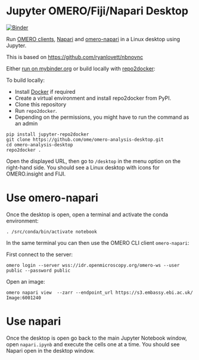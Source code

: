 # Jupyter OMERO/Fiji/Napari Desktop
[![Binder](https://mybinder.org/badge_logo.svg)](https://mybinder.org/v2/gh/ome/omero-analysis-desktop/master?filepath=napari.ipynb)


Run [OMERO clients](https://www.openmicroscopy.org/omero/downloads/), [Napari](http://napari.org/) and [omero-napari](https://gitlab.com/openmicroscopy/incubator/omero-napari) in a Linux desktop using Jupyter.

This is based on https://github.com/ryanlovett/nbnovnc

Either [run on mybinder.org](https://mybinder.org/v2/gh/ome/omero-analysis-desktop/master) or build locally with [repo2docker](https://repo2docker.readthedocs.io/):

To build locally:

 * Install [Docker](https://www.docker.com/) if required
 * Create a virtual environment and install repo2docker from PyPI.
 * Clone this repository
 * Run  ``repo2docker``. 
 * Depending on the permissions, you might have to run the command as an admin

```
pip install jupyter-repo2docker
git clone https://github.com/ome/omero-analysis-desktop.git
cd omero-analysis-desktop
repo2docker .
```

Open the displayed URL, then go to `/desktop` in the menu option on the right-hand side.
You should see a Linux desktop with icons for OMERO.insight and FIJI.

Use omero-napari
================

Once the desktop is open, open a terminal and activate the conda environment:

```
. /src/conda/bin/activate notebook
```

In the same terminal you can then use the OMERO CLI client ``omero-napari``:

First connect to the server:

```omero login --server wss://idr.openmicroscopy.org/omero-ws --user public --password public```

Open an image:

```
omero napari view  --zarr --endpoint_url https://s3.embassy.ebi.ac.uk/ Image:6001240
```

Use napari
==========

Once the desktop is open go back to the main Jupyter Notebook window, open `napari.ipynb` and execute the cells one at a time. You should see Napari open in the desktop window.
